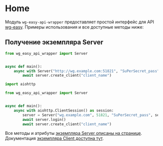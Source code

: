 # Home

Модуль `wg-easy-api-wrapper` предоставляет простой интерфейс для API [wg-easy](https://github.com/wg-easy/wg-easy). Примеры использования и все доступные методы ниже:

## Получение экземпляра Server
<tabs>
<tab title="С помощью with">

```Python
from wg_easy_api_wrapper import Server


async def main():
    async with Server("http://wg.example.com:51821", "SuPerSecret_pass") as server:
        await server.create_client("client_name")

```
</tab>

<tab title="Без помощи with">

```Python
import aiohttp

from wg_easy_api_wrapper import Server


async def main():
    async with aiohttp.ClientSession() as session:
        server = Server("wg.example.com", 51821, "SuPerSecret_pass", session)
        await server.login()
        await server.create_client("client_name")

```
</tab>
</tabs>

Все методы и атрибуты [экземпляра Server описаны на странице](Server.md). Документация [экземпляра Client доступна тут](Client.md).
